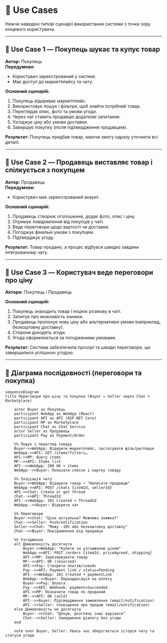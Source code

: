 # 🎯 Use Cases

Нижче наведені типові сценарії використання системи з точки зору кінцевого користувача.

---

## 👤 Use Case 1 — Покупець шукає та купує товар

**Актор:** Покупець  
**Передумови:**

- Користувач зареєстрований у системі.
- Має доступ до маркетплейсу та чату.

**Основний сценарій:**

1. Покупець відкриває маркетплейс.
2. Використовує пошук і фільтри, щоб знайти потрібний товар.
3. Переглядає опис, фото та умови угоди.
4. Через чат ставить продавцю додаткові запитання.
5. Узгоджує ціну або умови доставки.
6. Завершує покупку (після підтвердження продавцем).

**Результат:** Покупець придбав товар, маючи змогу одразу уточнити всі деталі.

---

## 🛒 Use Case 2 — Продавець виставляє товар і спілкується з покупцем

**Актор:** Продавець  
**Передумови:**

- Користувач має зареєстрований акаунт.

**Основний сценарій:**

1. Продавець створює оголошення, додає фото, опис і ціну.
2. Отримує повідомлення від покупців у чаті.
3. Веде переговори щодо вартості чи доставки.
4. Погоджує фінальні умови з покупцем.
5. Підтверджує угоду.

**Результат:** Товар продано, а процес відбувся швидко завдяки інтегрованому чату.

---

## 💬 Use Case 3 — Користувач веде переговори про ціну

**Актори:** Покупець і Продавець

**Основний сценарій:**

1. Покупець знаходить товар і ініціює розмову в чаті.
2. Запитує про можливість знижки.
3. Продавець пропонує нову ціну або альтернативні умови (наприклад, безкоштовну доставку).
4. Сторони доходять згоди.
5. Угода оформлюється за погодженими умовами.

**Результат:** Система забезпечила прозорі та швидкі переговори, що завершилися успішною угодою.

---

## 🧩 Діаграма послідовності (переговори та покупка)

```mermaid
sequenceDiagram
title Переговори про ціну та покупка (Buyer ↔ Seller через Chat + Marketplace)

    actor Buyer as Покупець
    participant WebApp as WebApp (React)
    participant API as API (ASP.NET Core)
    participant MP as Marketplace
    participant Chat as Chat Service
    actor Seller as Продавець
    participant Pay as Payment/Order

    %% Пошук і перегляд товару
    Buyer->>WebApp: Відкрити маркетплейс, застосувати фільтри/пошук
    WebApp->>API: GET /items?filters…
    API->>MP: Query items
    MP-->>API: Items list
    API-->>WebApp: 200 OK + items
    WebApp-->>Buyer: Показати список і картку товару

    %% Ініціація чату
    Buyer->>WebApp: Відкрити товар → "Написати продавцю"
    WebApp->>API: POST /chats {itemId, sellerId}
    API->>Chat: Create or get thread
    Chat-->>API: ThreadId
    API-->>WebApp: 201 Created + ThreadId
    WebApp-->>Buyer: Відкрити чат

    %% Переговори
    Buyer->>Chat: "Ціна актуальна? Можлива знижка?"
    Chat-->>Seller: Push/notification
    Seller->>Chat: "Можу -10% або безкоштовну доставку"
    Chat-->>Buyer: Повідомлення від продавця

    %% Узгодження
    alt Домовленість досягнута
        Buyer->>WebApp: "Купити за узгодженою ціною"
        WebApp->>API: POST /orders {itemId, priceAgreed, shipping}
        API->>MP: Зарезервувати товар
        MP-->>API: OK (reserved)
        API->>Pay: Створити платіж/інвойс
        Pay-->>API: Payment link / status=Pending
        API-->>WebApp: 201 Created + paymentLink
        WebApp-->>Buyer: Переадресація на оплату
        Buyer->>Pay: Оплата
        Pay-->>API: Webhook: payment=Succeeded
        API->>MP: Позначити товар як проданий
        MP-->>API: OK (sold)
        API-->>Buyer: Підтвердження замовлення (email/notification)
        API-->>Seller: Сповіщення про продаж (email/notification)
    else Домовленість не досягнута
        Buyer-->>Chat: "Дякую, розгляну інші варіанти"
        Chat-->>Seller: Завершення діалогу без угоди
    end

    note over Buyer, Seller: Увесь час зберігається історія чату та статуси угоди
```
